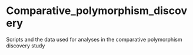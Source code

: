 # Comparative_polymorphism_discovery
Scripts and the data used for analyses in the comparative polymorphism discovery study 
